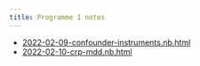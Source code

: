 ```yaml
---
title: Programme 1 notes
---
```


- [2022-02-09-confounder-instruments.nb.html](2022-02-09-confounder-instruments.nb.html)
- [2022-02-10-crp-mdd.nb.html](2022-02-10-crp-mdd.nb.html)

